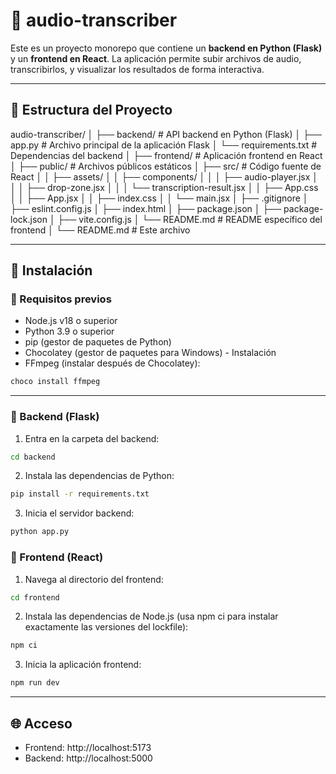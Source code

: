 # 📝 audio-transcriber

Este es un proyecto monorepo que contiene un **backend en Python (Flask)** y un **frontend en React**. La aplicación permite subir archivos de audio, transcribirlos, y visualizar los resultados de forma interactiva.

---

## 📁 Estructura del Proyecto

audio-transcriber/
│
├── backend/ # API backend en Python (Flask)
│ ├── app.py # Archivo principal de la aplicación Flask
│ └── requirements.txt # Dependencias del backend
│
├── frontend/ # Aplicación frontend en React
│ ├── public/ # Archivos públicos estáticos
│ ├── src/ # Código fuente de React
│ │ ├── assets/
│ │ ├── components/
│ │ │ ├── audio-player.jsx
│ │ │ ├── drop-zone.jsx
│ │ │ └── transcription-result.jsx
│ │ ├── App.css
│ │ ├── App.jsx
│ │ ├── index.css
│ │ └── main.jsx
│ ├── .gitignore
│ ├── eslint.config.js
│ ├── index.html
│ ├── package.json
│ ├── package-lock.json
│ ├── vite.config.js
│ └── README.md # README específico del frontend
│
└── README.md # Este archivo 

---

## 🚀 Instalación

### 🧠 Requisitos previos

- Node.js v18 o superior
- Python 3.9 o superior
- pip (gestor de paquetes de Python)
- Chocolatey (gestor de paquetes para Windows) - Instalación
- FFmpeg (instalar después de Chocolatey):
```bash
choco install ffmpeg
```

---

### 🔧 Backend (Flask)

1. Entra en la carpeta del backend:

```bash
cd backend
```

2. Instala las dependencias de Python:

```bash
pip install -r requirements.txt
```

3. Inicia el servidor backend:

```bash
python app.py
```

### 🔧 Frontend (React)

1. Navega al directorio del frontend:

```bash
cd frontend
```

2. Instala las dependencias de Node.js (usa npm ci para instalar exactamente las versiones del lockfile):

```bash
npm ci
```

3. Inicia la aplicación frontend:

```bash
npm run dev
```

---

## 🌐 Acceso

- Frontend: http://localhost:5173
- Backend: http://localhost:5000

